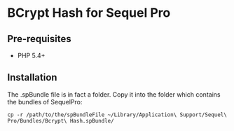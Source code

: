 # BCrypt Hash for Sequel Pro

## Pre-requisites
- PHP 5.4+

## Installation

The .spBundle file is in fact a folder.
Copy it into the folder which contains the bundles of SequelPro:

`cp -r /path/to/the/spBundleFile ~/Library/Application\ Support/Sequel\ Pro/Bundles/Bcrypt\ Hash.spBundle/`
